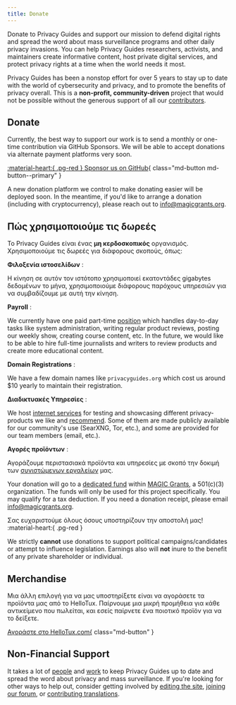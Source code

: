 ```yaml
---
title: Donate
---
```


<!-- markdownlint-disable MD036 -->
Donate to Privacy Guides and support our mission to defend digital rights and spread the word about mass surveillance programs and other daily privacy invasions. You can help Privacy Guides researchers, activists, and maintainers create informative content, host private digital services, and protect privacy rights at a time when the world needs it most.

Privacy Guides has been a nonstop effort for over 5 years to stay up to date with the world of cybersecurity and privacy, and to promote the benefits of privacy overall. This is a **non-profit, community-driven** project that would not be possible without the generous support of all our [contributors](contributors.md).

## Donate

Currently, the best way to support our work is to send a monthly or one-time contribution via GitHub Sponsors. We will be able to accept donations via alternate payment platforms very soon.

[:material-heart:{ .pg-red } Sponsor us on GitHub](https://github.com/sponsors/privacyguides){ class="md-button md-button--primary" }

A new donation platform we control to make donating easier will be deployed soon. In the meantime, if you'd like to arrange a donation (including with cryptocurrency), please reach out to [info@magicgrants.org](mailto:info@magicgrants.org).

## Πώς χρησιμοποιούμε τις δωρεές

Το Privacy Guides είναι ένας **μη κερδοσκοπικός** οργανισμός. Χρησιμοποιούμε τις δωρεές για διάφορους σκοπούς, όπως:

**Φιλοξενία ιστοσελίδων**
:

Η κίνηση σε αυτόν τον ιστότοπο χρησιμοποιεί εκατοντάδες gigabytes δεδομένων το μήνα, χρησιμοποιούμε διάφορους παρόχους υπηρεσιών για να συμβαδίζουμε με αυτή την κίνηση.

**Payroll**
:

We currently have one paid part-time [position](../about.md#staff) which handles day-to-day tasks like system administration, writing regular product reviews, posting our weekly show, creating course content, etc. In the future, we would like to be able to hire full-time journalists and writers to review products and create more educational content.

**Domain Registrations**
:

We have a few domain names like `privacyguides.org` which cost us around $10 yearly to maintain their registration.

**Διαδικτυακές Υπηρεσίες**
:

We host [internet services](services.md) for testing and showcasing different privacy-products we like and [recommend](../tools.md). Some of them are made publicly available for our community's use (SearXNG, Tor, etc.), and some are provided for our team members (email, etc.).

**Αγορές προϊόντων**
:

Αγοράζουμε περιστασιακά προϊόντα και υπηρεσίες με σκοπό την δοκιμή των [συνιστώμενων εργαλείων](../tools.md) μας.

Your donation will go to a [dedicated fund](https://magicgrants.org/funds/privacy_guides) within [MAGIC Grants](https://magicgrants.org), a 501(c)(3) organization. The funds will only be used for this project specifically. You may qualify for a tax deduction. If you need a donation receipt, please email <info@magicgrants.org>.

Σας ευχαριστούμε όλους όσους υποστηρίζουν την αποστολή μας! :material-heart:{ .pg-red }

We strictly **cannot** use donations to support political campaigns/candidates or attempt to influence legislation. Earnings also will **not** inure to the benefit of any private shareholder or individual.

## Merchandise

Μια άλλη επιλογή για να μας υποστηρίξετε είναι να αγοράσετε τα προϊόντα μας από το HelloTux. Παίρνουμε μια μικρή προμήθεια για κάθε αντικείμενο που πωλείται, και εσείς παίρνετε ένα ποιοτικό προϊόν για να το δείξετε.

[Αγοράστε στο HelloTux.com{](https://hellotux.com/privacyguides) class="md-button" }

## Non-Financial Support

It takes a lot of [people](contributors.md) and [work](https://github.com/privacyguides/privacyguides.org/pulse/monthly) to keep Privacy Guides up to date and spread the word about privacy and mass surveillance. If you're looking for other ways to help out, consider getting involved by [editing the site](https://github.com/privacyguides/privacyguides.org), [joining our forum](https://discuss.privacyguides.net), or [contributing translations](https://crowdin.com/project/privacyguides).
